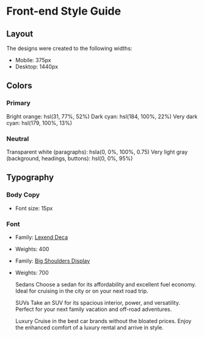 # Front-end Style Guide

## Layout

The designs were created to the following widths:

- Mobile: 375px
- Desktop: 1440px

## Colors

### Primary

Bright orange: hsl(31, 77%, 52%)
Dark cyan: hsl(184, 100%, 22%)
Very dark cyan: hsl(179, 100%, 13%)

### Neutral

Transparent white (paragraphs): hsla(0, 0%, 100%, 0.75)
Very light gray (background, headings, buttons): hsl(0, 0%, 95%)

## Typography

### Body Copy

- Font size: 15px

### Font

- Family: [Lexend Deca](https://fonts.google.com/specimen/Lexend+Deca)
- Weights: 400

- Family: [Big Shoulders Display](https://fonts.google.com/specimen/Big+Shoulders+Display)
- Weights: 700

  Sedans
  Choose a sedan for its affordability and excellent fuel economy. Ideal for cruising in the city
  or on your next road trip.

  SUVs
  Take an SUV for its spacious interior, power, and versatility. Perfect for your next family vacation
  and off-road adventures.

  Luxury
  Cruise in the best car brands without the bloated prices. Enjoy the enhanced comfort of a luxury
  rental and arrive in style.
